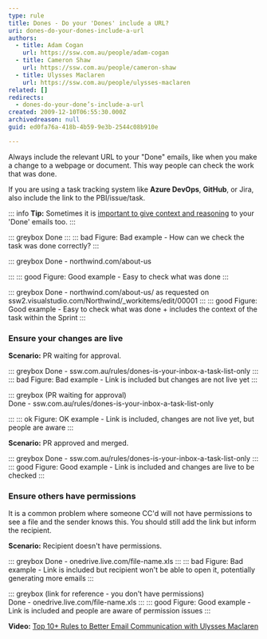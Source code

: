 ```yaml
---
type: rule
title: Dones - Do your 'Dones' include a URL?
uri: dones-do-your-dones-include-a-url
authors:
  - title: Adam Cogan
    url: https://ssw.com.au/people/adam-cogan
  - title: Cameron Shaw
    url: https://ssw.com.au/people/cameron-shaw
  - title: Ulysses Maclaren
    url: https://ssw.com.au/people/ulysses-maclaren
related: []
redirects:
  - dones-do-your-done’s-include-a-url
created: 2009-12-10T06:55:30.000Z
archivedreason: null
guid: ed0fa76a-418b-4b59-9e3b-2544c08b910e

---
```


Always include the relevant URL to your "Done" emails, like when you make a change to a webpage or document. This way people can check the work that was done. 

If you are using a task tracking system like **Azure DevOps**, **GitHub**, or Jira, also include the link to the PBI/issue/task.

<!--endintro-->

::: info
**Tip:** Sometimes it is [important to give context and reasoning](/do-you-add-context-reasoning-to-your-emails) to your 'Done' emails too.
:::

::: greybox
Done 
:::
::: bad
Figure: Bad example - How can we check the task was done correctly?
:::

::: greybox
Done - northwind&#46;com/about-us

:::
::: good
Figure: Good example - Easy to check what was done 
:::

::: greybox
Done - northwind&#46;com/about-us/ as requested on ssw2&#46;visualstudio&#46;com/Northwind/\_workitems/edit/00001 
:::
::: good
Figure: Good example - Easy to check what was done + includes the context of the task within the Sprint
:::

### Ensure your changes are live

**Scenario:** PR waiting for approval.

::: greybox
Done - ssw&#46;com&#46;au/rules/dones-is-your-inbox-a-task-list-only 
:::
::: bad
Figure: Bad example - Link is included but changes are not live yet
:::

::: greybox
(PR waiting for approval)  
Done - ssw&#46;com&#46;au/rules/dones-is-your-inbox-a-task-list-only 

:::
::: ok
Figure: OK example - Link is included, changes are not live yet, but people are aware
:::

**Scenario:** PR approved and merged.

::: greybox
Done - ssw&#46;com&#46;au/rules/dones-is-your-inbox-a-task-list-only
:::
::: good
Figure: Good example - Link is included and changes are live to be checked
:::

### Ensure others have permissions

It is a common problem where someone CC'd will not have permissions to see a file and the sender knows this. You should still add the link but inform the recipient.

**Scenario:** Recipient doesn't have permissions.

::: greybox
Done - onedrive.live.com/file-name.xls
:::
::: bad
Figure: Bad example - Link is included but recipient won't be able to open it, potentially generating more emails
:::

::: greybox
(link for reference - you don't have permissions)  
Done - onedrive.live.com/file-name.xls
:::
::: good
Figure: Good example - Link is included and people are aware of permission issues
:::

**Video:** [Top 10+ Rules to Better Email Communication with Ulysses Maclaren](https://www.youtube.com/watch?v=LAqRokqq4jI)
